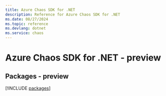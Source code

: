 ```yaml
---
title: Azure Chaos SDK for .NET
description: Reference for Azure Chaos SDK for .NET
ms.date: 08/27/2024
ms.topic: reference
ms.devlang: dotnet
ms.service: chaos
---
```

# Azure Chaos SDK for .NET - preview
## Packages - preview
[!INCLUDE [packages](chaos-index.md)]
